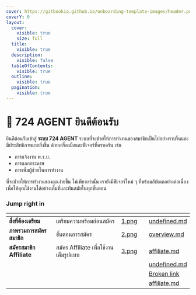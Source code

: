 ```yaml
---
cover: https://gitbookio.github.io/onboarding-template-images/header.png
coverY: 0
layout:
  cover:
    visible: true
    size: full
  title:
    visible: true
  description:
    visible: false
  tableOfContents:
    visible: true
  outline:
    visible: true
  pagination:
    visible: true
---
```


# 👏 724 AGENT ยินดีต้อนรับ

ยินดีต้อนรับเข้าสู่ **ระบบ 724 AGENT** ระบบที่จะช่วยให้การทำงานของสมาชิกเป็นไปอย่างราบรื่นและมีประสิทธิภาพมากยิ่งขึ้น ด้วยเครื่องมือและฟีเจอร์ที่ครบครัน เช่น&#x20;

* การแจ้งงาน พ.ร.บ.
* การแลกกระดาษ
* การเพิ่มผู้ช่วยในการทำงาน

ที่จะช่วยให้การทำงานของคุณง่ายขึ้น ไม่เพียงเท่านั้น เรายังมีฟีเจอร์ใหม่ ๆ ที่พร้อมอัปเดตอย่างต่อเนื่องเพื่อให้คุณใช้งานได้อย่างเต็มที่และทันสมัยในทุกขั้นตอน

### Jump right in

<table data-view="cards"><thead><tr><th></th><th></th><th data-hidden data-card-cover data-type="files"></th><th data-hidden></th><th data-hidden data-card-target data-type="content-ref"></th></tr></thead><tbody><tr><td><strong>สิ่งที่ต้องเตรียม</strong></td><td>เตรียมความพร้อมก่อนสมัคร</td><td><a href=".gitbook/assets/1.png">1.png</a></td><td></td><td><a href="prerequisites/undefined.md">undefined.md</a></td></tr><tr><td><strong>ภาพรวมการสมัครสมาชิก</strong></td><td>ขั้นตอนการสมัคร</td><td><a href=".gitbook/assets/2.png">2.png</a></td><td></td><td><a href="registration/overview.md">overview.md</a></td></tr><tr><td><strong>สมัครสมาชิก Affiliate</strong></td><td>สมัคร Affiliate เพื่อใช้งานเต็มรูปแบบ</td><td><a href=".gitbook/assets/3.png">3.png</a></td><td></td><td><a href="registration/affiliate.md">affiliate.md</a></td></tr><tr><td></td><td></td><td></td><td></td><td><a href="prerequisites/undefined.md">undefined.md</a></td></tr><tr><td></td><td></td><td></td><td></td><td><a href="broken-reference">Broken link</a></td></tr><tr><td></td><td></td><td></td><td></td><td><a href="registration/affiliate.md">affiliate.md</a></td></tr></tbody></table>
